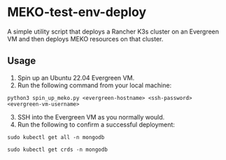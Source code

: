 # MEKO-test-env-deploy

A simple utility script that deploys a Rancher K3s cluster on an Evergreen VM and then deploys MEKO resources on that cluster.

## Usage

1. Spin up an Ubuntu 22.04 Evergreen VM.
2. Run the following command from your local machine:
```
python3 spin_up_meko.py <evergreen-hostname> <ssh-password> <evergreen-vm-username>
```
3. SSH into the Evergreen VM as you normally would.
4. Run the following to confirm a successful deployment:
```
sudo kubectl get all -n mongodb
```
```
sudo kubectl get crds -n mongodb
```
